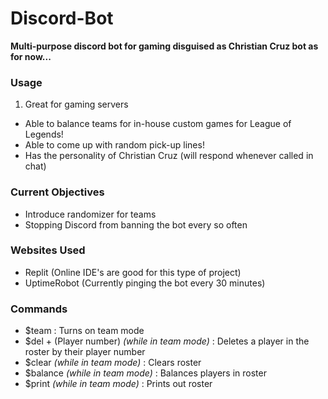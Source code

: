 # Discord-Bot
**Multi-purpose discord bot for gaming disguised as Christian Cruz bot as for now...**
### Usage
1. Great for gaming servers
  * Able to balance teams for in-house custom games for League of Legends!
  * Able to come up with random pick-up lines!
  * Has the personality of Christian Cruz (will respond whenever called in chat)
### Current Objectives
* Introduce randomizer for teams
* Stopping Discord from banning the bot every so often
### Websites Used
* Replit (Online IDE's are good for this type of project)
* UptimeRobot (Currently pinging the bot every 30 minutes)
### Commands
* $team : Turns on team mode
* $del + (Player number) *(while in team mode)* : Deletes a player in the roster by their player number
* $clear *(while in team mode)* : Clears roster
* $balance *(while in team mode)* : Balances players in roster
* $print *(while in team mode)* : Prints out roster